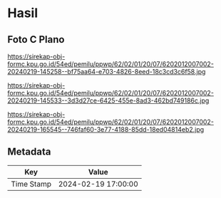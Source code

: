 # Hasil

## Foto C Plano

https://sirekap-obj-formc.kpu.go.id/54ed/pemilu/ppwp/62/02/01/20/07/6202012007002-20240219-145258--bf75aa64-e703-4826-8eed-18c3cd3c6f58.jpg

https://sirekap-obj-formc.kpu.go.id/54ed/pemilu/ppwp/62/02/01/20/07/6202012007002-20240219-145533--3d3d27ce-6425-455e-8ad3-462bd749186c.jpg

https://sirekap-obj-formc.kpu.go.id/54ed/pemilu/ppwp/62/02/01/20/07/6202012007002-20240219-165545--746faf60-3e77-4188-85dd-18ed04814eb2.jpg


## Metadata

| Key        | Value               |
| ---------- | ------------------- |
| Time Stamp | 2024-02-19 17:00:00 |



